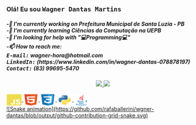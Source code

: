 <h3>Olá! Eu sou <tt>Wagner Dantas Martins</tt></h3>
<h5>-🔭 I’m currently working on Prefeitura Municipal de Santa Luzia - PB<br>
-🌱 I’m currently learning Ciências da Computação na UEPB<br>
-🤔 I’m looking for help with "💻Programming💻"<br>
-📫 How to reach me:<br>
<tt>E-mail:</tt> wagner-hora@hotmail.com<br>
<tt>LinkedIn:</tt> (https://www.linkedin.com/in/wagner-dantas-078878197)<br>
<tt>Contact:</tt> (83) 99695-5470</h5>
<div align="center">
  <a href="https://github.com/wagner-dantas">
  <img height="180em" src="https://github-readme-stats.vercel.app/api?username=wagner-dantas&show_icons=true&theme=vision-friendly-dark&include_all_commits=true&count_private=true"/>
  <img height="180em" src="https://github-readme-stats.vercel.app/api/top-langs/?username=wagner-dantas&layout=compact&langs_count=7&theme=vision-friendly-dark"/>
</div>
</div>
  <div style="display":"inline_block"><br>
  <img align="center"  height="30" width="40" src="https://raw.githubusercontent.com/devicons/devicon/master/icons/javascript/javascript-plain.svg">
  <img align="center"  height="30" width="40" src="https://raw.githubusercontent.com/devicons/devicon/master/icons/html5/html5-original.svg">
  <img align="center"  height="30" width="40" src="https://raw.githubusercontent.com/devicons/devicon/master/icons/css3/css3-original.svg">
  <img align="center"  height="30" width="40" src="https://raw.githubusercontent.com/devicons/devicon/master/icons/python/python-original.svg">
  <img align="center"  height="30" width="40" src="https://raw.githubusercontent.com/devicons/devicon/master/icons/java/java-original.svg">
</div>
![Snake animation](https://github.com/rafaballerini/wgner-dantas/blob/output/github-contribution-grid-snake.svg)
